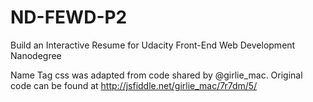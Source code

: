 # ND-FEWD-P2
Build an Interactive Resume for Udacity Front-End Web Development Nanodegree

Name Tag css was adapted from code shared by @girlie_mac. Original code can be found at http://jsfiddle.net/girlie_mac/7r7dm/5/

